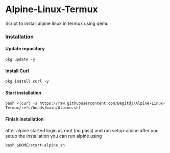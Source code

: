 # Alpine-Linux-Termux
Script to install alpine linux in termux using qemu
### Installation
#### Update repository
````
pkg update -y
````
#### Install Curl
````
pkg inatall curl -y
````
#### Start installation
````
bash <(curl -s https://raw.githubusercontent.com/Begitdj/Alpine-Linux-Termux/refs/heads/main/Alpine.sh)
````
#### Finish installation
after alpine started login as root (no pass) and run setup-alpine after you setup the installation you can run alpine using 
````
bash $HOME/start-alpine.sh
````
